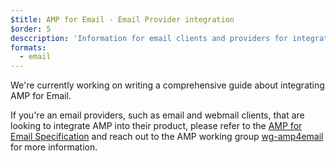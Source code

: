 ```yaml
---
$title: AMP for Email - Email Provider integration
$order: 5
desccription: 'Information for email clients and providers for integrating with AMP.'
formats:
  - email
---
```


We're currently working on writing a comprehensive guide about integrating AMP for Email.

If you're an email providers, such as email and webmail clients, that are looking to integrate AMP into their product,
please refer to the [AMP for Email Specification](../../../documentation/guides-and-tutorials/learn/email-spec/amp-email-format/?format=email)
and reach out to the AMP working group [wg-amp4email](https://github.com/ampproject/wg-amp4email) for more information.
